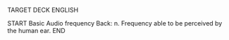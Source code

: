 TARGET DECK
ENGLISH

START
Basic
Audio frequency
Back: n. Frequency able to be perceived by the human ear.
END
